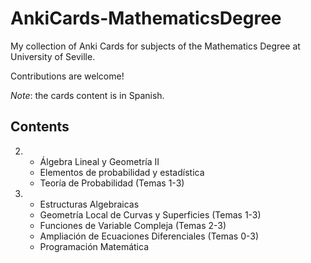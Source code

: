 ﻿
# AnkiCards-MathematicsDegree

My collection of Anki Cards for subjects of the Mathematics Degree at University of Seville.

Contributions are welcome!

_Note_: the cards content is in Spanish.


## Contents

 2.
    - Álgebra Lineal y Geometría II
 	- Elementos de probabilidad y estadística
	- Teoría de Probabilidad (Temas 1-3)

 3.
    - Estructuras Algebraicas
    - Geometría Local de Curvas y Superficies (Temas 1-3)
    - Funciones de Variable Compleja (Temas 2-3)
    - Ampliación de Ecuaciones Diferenciales (Temas 0-3)
    - Programación Matemática
